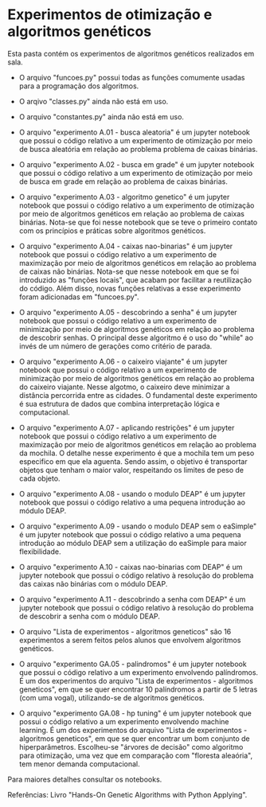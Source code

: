 # Experimentos de otimização e algoritmos genéticos

Esta pasta contém os experimentos de algoritmos genéticos realizados em sala.

+ O arquivo "funcoes.py" possui todas as funções comumente usadas para a programação dos algoritmos.

+ O arqivo "classes.py" ainda não está em uso.

+ O arquivo "constantes.py" ainda não está em uso.

+ O arquivo "experimento A.01 - busca aleatoria" é um jupyter notebook que possui o código relativo a um experimento de otimização por meio de busca aleatória em relação ao problema problema de caixas binárias. 

+ O arquivo "experimento A.02 - busca em grade" é um jupyter notebook que possui o código relativo a um experimento de otimização por meio de busca em grade em relação ao problema de caixas binárias.

+ O arquivo "experimento A.03 - algoritmo genetico" é um jupyter notebook que possui o código relativo a um experimento de otimização por meio de algoritmos genéticos em relação ao problema de caixas binárias. Nota-se que foi nesse notebook que se teve o primeiro contato com os princípios e práticas sobre algoritmos genéticos.

+ O arquivo "experimento A.04 - caixas nao-binarias" é um jupyter notebook que possui o código relativo a um experimento de maximização por meio de algoritmos genéticos em relação ao problema de caixas não binárias. Nota-se que nesse notebook em que se foi introduzido as "funções locais", que acabam por facilitar a reutilização do código. Além disso, novas funções relativas a esse experimento foram adicionadas em "funcoes.py".

+ O arquivo "experimento A.05 - descobrindo a senha" é um jupyter notebook que possui o código relativo a um experimento de minimização por meio de algoritmos genéticos em relação ao problema de descobrir senhas. O principal desse algoritmo é o uso do "while" ao invés de um número de gerações como critério de parada.

+ O arquivo "experimento A.06 - o caixeiro viajante" é um jupyter notebook que possui o código relativo a um experimento de minimização por meio de algoritmos genéticos em relação ao problema do caixeiro viajante. Nesse algotmo, o caixeiro deve minimizar a distância percorrida entre as cidades. O fundamental deste experimento é sua estrutura de dados que combina interpretação lógica e computacional.

+ O arquivo "experimento A.07 - aplicando restrições" é um jupyter notebook que possui o código relativo a um experimento de maximização por meio de algoritmos genéticos em relação ao problema da mochila. O detalhe nesse experimento é que a mochila tem um peso especifico em que ela aguenta. Sendo assim, o objetivo é transportar objetos que tenham o maior valor, respeitando os limites de peso de cada objeto.

+ O arquivo "experimento A.08 - usando o modulo DEAP" é um jupyter notebook que possui o código relativo a uma pequena introdução ao módulo DEAP.

+ O arquivo "experimento A.09 - usando o modulo DEAP sem o eaSimple" é um jupyter notebook que possui o código relativo a uma pequena introdução ao módulo DEAP sem a utilização do eaSimple para maior flexibilidade.

+ O arquivo "experimento A.10 - caixas nao-binarias com DEAP" é um jupyter notebook que possui o código relativo à resolução do problema das caixas não binárias com o módulo DEAP.

+ O arquivo "experimento A.11 - descobrindo a senha com DEAP" é um jupyter notebook que possui o código relativo à resolução do problema de descobrir a senha com o módulo DEAP.

+ O arquivo "Lista de experimentos - algoritmos geneticos" são 16 experimentos a serem feitos pelos alunos que envolvem algoritmos genéticos.

+ O arquivo "experimento GA.05 - palindromos" é um jupyter notebook que possui o código relativo a um experimento envolvendo palíndromos. É um dos experimentos do arquivo "Lista de experimentos - algoritmos geneticos", em que se quer encontrar 10 palíndromos a partir de 5 letras (com uma vogal), utilizando-se de algoritmos genéticos.

+ O arquivo "experimento GA.08 - hp tuning" é um jupyter notebook que possui o código relativo a um experimento envolvendo machine learning. É um dos experimentos do arquivo "Lista de experimentos - algoritmos geneticos", em que se quer encontrar um bom conjunto de hiperparâmetros. Escolheu-se "árvores de decisão" como algoritmo para otimização, uma vez que em comparação com "floresta aleaória", tem menor demanda computacional.


Para maiores detalhes consultar os notebooks.

Referências:
Livro "Hands-On Genetic Algorithms with Python Applying".
